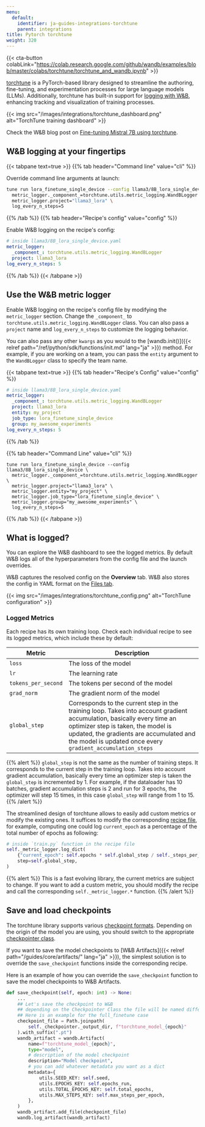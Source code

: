 ```yaml
---
menu:
  default:
    identifier: ja-guides-integrations-torchtune
    parent: integrations
title: Pytorch torchtune
weight: 320
---
```


{{< cta-button colabLink="https://colab.research.google.com/github/wandb/examples/blob/master/colabs/torchtune/torchtune_and_wandb.ipynb" >}}

[torchtune](https://pytorch.org/torchtune/stable/index.html) is a PyTorch-based library designed to streamline the authoring, fine-tuning, and experimentation processes for large language models (LLMs). Additionally, torchtune has built-in support for [logging with W&B](https://pytorch.org/torchtune/stable/deep_dives/wandb_logging.html), enhancing tracking and visualization of training processes.

{{< img src="/images/integrations/torchtune_dashboard.png" alt="TorchTune training dashboard" >}}

Check the W&B blog post on [Fine-tuning Mistral 7B using torchtune](https://wandb.ai/capecape/torchtune-mistral/reports/torchtune-The-new-PyTorch-LLM-fine-tuning-library---Vmlldzo3NTUwNjM0).

## W&B logging at your fingertips

{{< tabpane text=true >}}
{{% tab header="Command line" value="cli" %}}

Override command line arguments at launch:

```bash
tune run lora_finetune_single_device --config llama3/8B_lora_single_device \
  metric_logger._component_=torchtune.utils.metric_logging.WandBLogger \
  metric_logger.project="llama3_lora" \
  log_every_n_steps=5
```

{{% /tab %}}
{{% tab header="Recipe's config" value="config" %}}

Enable W&B logging on the recipe's config:

```yaml
# inside llama3/8B_lora_single_device.yaml
metric_logger:
  _component_: torchtune.utils.metric_logging.WandBLogger
  project: llama3_lora
log_every_n_steps: 5
```

{{% /tab %}}
{{< /tabpane >}}

## Use the W&B metric logger

Enable W&B logging on the recipe's config file by modifying the `metric_logger` section. Change the `_component_` to `torchtune.utils.metric_logging.WandBLogger` class. You can also pass a `project` name and `log_every_n_steps` to customize the logging behavior.

You can also pass any other `kwargs` as you would to the [wandb.init()]({{< relref path="/ref/python/sdk/functions/init.md" lang="ja" >}}) method. For example, if you are working on a team, you can pass the `entity` argument to the `WandBLogger` class to specify the team name.

{{< tabpane text=true >}}
{{% tab header="Recipe's Config" value="config" %}}

```yaml
# inside llama3/8B_lora_single_device.yaml
metric_logger:
  _component_: torchtune.utils.metric_logging.WandBLogger
  project: llama3_lora
  entity: my_project
  job_type: lora_finetune_single_device
  group: my_awesome_experiments
log_every_n_steps: 5
```

{{% /tab %}}

{{% tab header="Command Line" value="cli" %}}

```shell
tune run lora_finetune_single_device --config llama3/8B_lora_single_device \
  metric_logger._component_=torchtune.utils.metric_logging.WandBLogger \
  metric_logger.project="llama3_lora" \
  metric_logger.entity="my_project" \
  metric_logger.job_type="lora_finetune_single_device" \
  metric_logger.group="my_awesome_experiments" \
  log_every_n_steps=5
```

{{% /tab %}}
{{< /tabpane >}}

## What is logged?

You can explore the W&B dashboard to see the logged metrics. By default W&B logs all of the hyperparameters from the config file and the launch overrides.

W&B captures the resolved config on the **Overview** tab. W&B also stores the config in YAML format on the [Files tab](https://wandb.ai/capecape/torchtune/runs/joyknwwa/files).

{{< img src="/images/integrations/torchtune_config.png" alt="TorchTune configuration" >}}

### Logged Metrics

Each recipe has its own training loop. Check each individual recipe to see its logged metrics, which include these by default:

| Metric | Description |
| --- | --- |
| `loss` | The loss of the model |
| `lr` | The learning rate |
| `tokens_per_second` | The tokens per second of the model |
| `grad_norm` | The gradient norm of the model |
| `global_step` | Corresponds to the current step in the training loop. Takes into account gradient accumulation, basically every time an optimizer step is taken, the model is updated, the gradients are accumulated and the model is updated once every `gradient_accumulation_steps` |

{{% alert %}}
`global_step` is not the same as the number of training steps. It corresponds to the current step in the training loop. Takes into account gradient accumulation, basically every time an optimizer step is taken the `global_step` is incremented by 1. For example, if the dataloader has 10 batches, gradient accumulation steps is 2 and run for 3 epochs, the optimizer will step 15 times, in this case `global_step` will range from 1 to 15.
{{% /alert %}}

The streamlined design of torchtune allows to easily add custom metrics or modify the existing ones. It suffices to modify the corresponding [recipe file](https://github.com/pytorch/torchtune/tree/main/recipes), for example, computing one could log `current_epoch` as a percentage of the total number of epochs as following:

```python
# inside `train.py` function in the recipe file
self._metric_logger.log_dict(
    {"current_epoch": self.epochs * self.global_step / self._steps_per_epoch},
    step=self.global_step,
)
```

{{% alert %}}
This is a fast evolving library, the current metrics are subject to change. If you want to add a custom metric, you should modify the recipe and call the corresponding `self._metric_logger.*` function.
{{% /alert %}}

## Save and load checkpoints

The torchtune library supports various [checkpoint formats](https://pytorch.org/torchtune/stable/deep_dives/checkpointer.html). Depending on the origin of the model you are using, you should switch to the appropriate [checkpointer class](https://pytorch.org/torchtune/stable/deep_dives/checkpointer.html).

If you want to save the model checkpoints to [W&B Artifacts]({{< relref path="/guides/core/artifacts/" lang="ja" >}}), the simplest solution is to override the `save_checkpoint` functions inside the corresponding recipe. 

Here is an example of how you can override the `save_checkpoint` function to save the model checkpoints to W&B Artifacts.

```python
def save_checkpoint(self, epoch: int) -> None:
    ...
    ## Let's save the checkpoint to W&B
    ## depending on the Checkpointer Class the file will be named differently
    ## Here is an example for the full_finetune case
    checkpoint_file = Path.joinpath(
        self._checkpointer._output_dir, f"torchtune_model_{epoch}"
    ).with_suffix(".pt")
    wandb_artifact = wandb.Artifact(
        name=f"torchtune_model_{epoch}",
        type="model",
        # description of the model checkpoint
        description="Model checkpoint",
        # you can add whatever metadata you want as a dict
        metadata={
            utils.SEED_KEY: self.seed,
            utils.EPOCHS_KEY: self.epochs_run,
            utils.TOTAL_EPOCHS_KEY: self.total_epochs,
            utils.MAX_STEPS_KEY: self.max_steps_per_epoch,
        },
    )
    wandb_artifact.add_file(checkpoint_file)
    wandb.log_artifact(wandb_artifact)
```